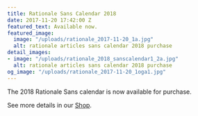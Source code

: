 ```yaml
---
title: Rationale Sans Calendar 2018
date: 2017-11-20 17:42:00 Z
featured_text: Available now.
featured_image:
  image: "/uploads/rationale_2017-11-20_1a.jpg"
  alt: rationale articles sans calendar 2018 purchase
detail_images:
- image: "/uploads/rationale_2018_sanscalendar1_2a.jpg"
  alt: rationale articles sans calendar 2018 purchase
og_image: "/uploads/rationale_2017-11-20_1oga1.jpg"
---
```


The 2018 Rationale Sans calendar is now available for purchase.

See more details in our [Shop](https://rationale-design.com/shop/).
